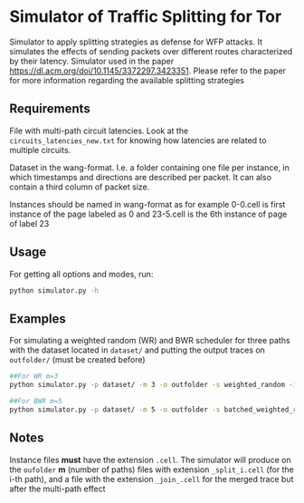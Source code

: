# Simulator of Traffic Splitting for Tor
Simulator to apply splitting strategies as defense for WFP attacks.
It simulates the effects of sending packets over different routes characterized by their latency. 
Simulator used in the paper https://dl.acm.org/doi/10.1145/3372297.3423351.
Please refer to the paper for more information regarding the available splitting strategies


## Requirements
File with multi-path circuit latencies. Look at the ```circuits_latencies_new.txt``` for knowing how latencies are related to multiple circuits. 

Dataset in the wang-format. I.e. a folder containing one file per instance, in which timestamps and directions are described per packet. It can also contain a third column of packet size.

Instances should be named in wang-format as for example  0-0.cell is first instance of the page labeled as 0 and 23-5.cell is the 6th instance of page of label 23
## Usage
For getting all options and modes, run:

```bash
python simulator.py -h 
```

## Examples
For simulating a weighted random (WR) and BWR scheduler for three paths with the dataset located in ```dataset/``` and putting the output traces on ```outfolder/``` (must be created before)
```bash
##For WR m=3
python simulator.py -p dataset/ -m 3 -o outfolder -s weighted_random -i circuits_latencies_new.txt

##For BWR m=5
python simulator.py -p dataset/ -m 5 -o outfolder -s batched_weighted_random -r 50,70 -a 1,1

```

## Notes

Instance files **must** have the extension ```.cell```. The simulator will produce on the ```oufolder``` **m** (number of paths) files with extension ```_split_i.cell``` (for the i-th path), and a file with the extension ```_join_.cell``` for the merged trace but after the multi-path effect


